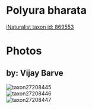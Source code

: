 
Polyura bharata
===============
  
[iNaturalist taxon id: 869553](https://www.inaturalist.org/taxa/869553)
# Photos

## by: Vijay Barve
  
![taxon27208445](https://inaturalist-open-data.s3.amazonaws.com/photos/30177342/medium.jpeg)  
![taxon27208446](https://inaturalist-open-data.s3.amazonaws.com/photos/30177346/medium.jpeg)  
![taxon27208447](https://inaturalist-open-data.s3.amazonaws.com/photos/30177347/medium.jpeg)